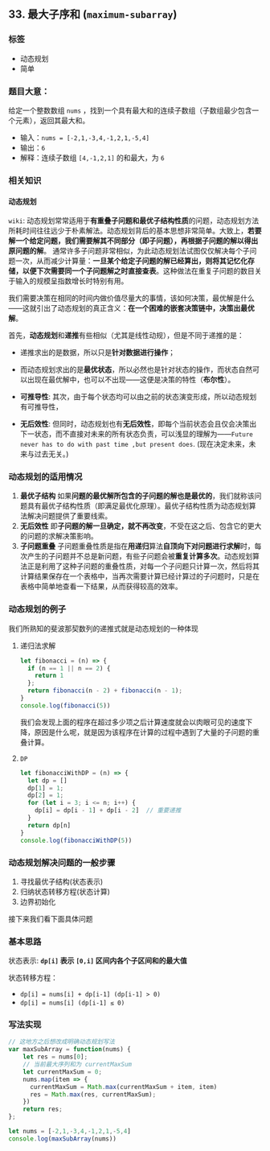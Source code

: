 ## 33. 最大子序和 (`maximum-subarray`)
### 标签
* 动态规划
* 简单

### 题目大意：
给定一个整数数组 `nums` ，找到一个具有最大和的连续子数组（子数组最少包含一个元素），返回其最大和。

* 输入：`nums = [-2,1,-3,4,-1,2,1,-5,4]`
* 输出：`6`
* 解释：连续子数组 `[4,-1,2,1]` 的和最大，为 `6` 

### 相关知识
#### 动态规划
`wiki`: 动态规划常常适用于**有重叠子问题和最优子结构性质**的问题，动态规划方法所耗时间往往远少于朴素解法。动态规划背后的基本思想非常简单。大致上，**若要解一个给定问题，我们需要解其不同部分（即子问题），再根据子问题的解以得出原问题的解**。 通常许多子问题非常相似，为此动态规划法试图仅仅解决每个子问题一次，从而减少计算量：**一旦某个给定子问题的解已经算出，则将其记忆化存储，以便下次需要同一个子问题解之时直接查表**。这种做法在重复子问题的数目关于输入的规模呈指数增长时特别有用。

我们需要决策在相同的时间内做价值尽量大的事情，该如何决策，最优解是什么——这就引出了动态规划的真正含义：**在一个困难的嵌套决策链中，决策出最优解**。

首先，**动态规划**和**递推**有些相似（尤其是线性动规），但是不同于递推的是：
* 递推求出的是数据，所以只是**针对数据进行操作**；

* 而动态规划求出的是**最优状态**，所以必然也是针对状态的操作，而状态自然可以出现在最优解中，也可以不出现——这便是决策的特性（**布尔性**）。

* **可推导性**: 其次，由于每个状态均可以由之前的状态演变形成，所以动态规划有可推导性，

* **无后效性**: 但同时，动态规划也有**无后效性**，即每个当前状态会且仅会决策出下一状态，而不直接对未来的所有状态负责，可以浅显的理解为——`Future never has to do with past time ,but present does`. (现在决定未来，未来与过去无关。)

### 动态规划的适用情况
1. **最优子结构**
如果**问题的最优解所包含的子问题的解也是最优的**，我们就称该问题具有最优子结构性质（即满足最优化原理）。最优子结构性质为动态规划算法解决问题提供了重要线索。
2. **无后效性**
即**子问题的解一旦确定，就不再改变**，不受在这之后、包含它的更大的问题的求解决策影响。
3. **子问题重叠**
子问题重叠性质是指在**用递归**算法**自顶向下对问题进行求解**时，每次产生的子问题并不总是新问题，有些子问题会被**重复计算多次**。动态规划算法正是利用了这种子问题的重叠性质，对每一个子问题只计算一次，然后将其计算结果保存在一个表格中，当再次需要计算已经计算过的子问题时，只是在表格中简单地查看一下结果，从而获得较高的效率。

### 动态规划的例子
我们所熟知的斐波那契数列的递推式就是动态规划的一种体现
1. 递归法求解
    ```JavaScript
    let fibonacci = (n) => {
      if (n == 1 || n == 2) {
        return 1
      };
      return fibonacci(n - 2) + fibonacci(n - 1);
    }
    console.log(fibonacci(5))
    ```
    我们会发现上面的程序在超过多少项之后计算速度就会以肉眼可见的速度下降，原因是什么呢，就是因为该程序在计算的过程中遇到了大量的子问题的重叠计算。

2. `DP`
    ```JavaScript
    let fibonacciWithDP = (n) => {
      let dp = []
      dp[1] = 1;
      dp[2] = 1;
      for (let i = 3; i <= n; i++) {
        dp[i] = dp[i - 1] + dp[i - 2]  // 重要递推
      }
      return dp[n]
    }
    console.log(fibonacciWithDP(5))
    ```

### 动态规划解决问题的一般步骤
1. 寻找最优子结构(状态表示)
2. 归纳状态转移方程(状态计算)
3. 边界初始化

接下来我们看下面具体问题

### 基本思路
状态表示: **`dp[i]` 表示 `[0,i]` 区间内各个子区间和的最大值**

状态转移方程：
* `dp[i] = nums[i] + dp[i-1] (dp[i-1] > 0)`
* `dp[i] = nums[i] (dp[i-1] ≤ 0)`

### 写法实现
```JavaScript
// 这地方之后想改成明确动态规划写法
var maxSubArray = function(nums) {
    let res = nums[0];
    // 当前最大序列和为 currentMaxSum
    let currentMaxSum = 0;
    nums.map(item => {
      currentMaxSum = Math.max(currentMaxSum + item, item)
      res = Math.max(res, currentMaxSum);
    })
    return res;
};

let nums = [-2,1,-3,4,-1,2,1,-5,4]
console.log(maxSubArray(nums))
```